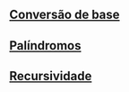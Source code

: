 ## [Conversão de base](./conversao_de_base.md)

## [Palíndromos](./palindromos.md)

## [Recursividade](./recursividade.md)
